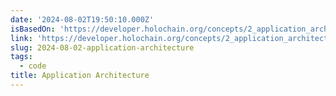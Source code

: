 ```yaml
---
date: '2024-08-02T19:50:10.000Z'
isBasedOn: 'https://developer.holochain.org/concepts/2_application_architecture/'
link: 'https://developer.holochain.org/concepts/2_application_architecture/'
slug: 2024-08-02-application-architecture
tags:
  - code
title: Application Architecture
---
```

 
